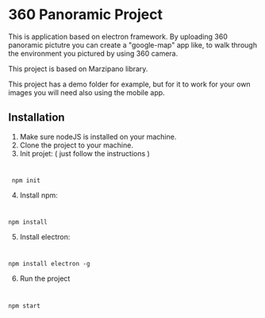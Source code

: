 # 360 Panoramic Project #
This is application based on electron framework.
By uploading 360 panoramic pictutre you can create a "google-map" app like, to walk through the environment you pictured by using 360 camera.

This project is based on Marzipano library.

This project has a demo folder for example, but for it to work for your own images you will need also using the mobile app.

## Installation ##
  1. Make sure nodeJS is installed on your machine.
  2. Clone the project to your machine.
  3. Init projet: ( just follow the instructions )
  #
     npm init
  4. Install npm:
  #
    npm install
    
  5. Install electron:
  #
    npm install electron -g
    
  6. Run the project
  #
    npm start
    
    
